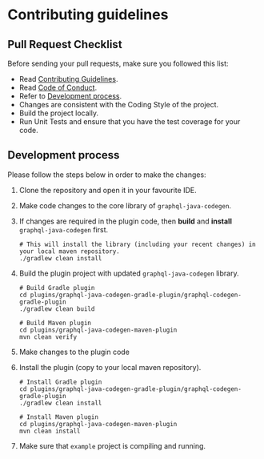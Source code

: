 # Contributing guidelines

## Pull Request Checklist

Before sending your pull requests, make sure you followed this list:

- Read [Contributing Guidelines](CONTRIBUTING.md).
- Read [Code of Conduct](CODE_OF_CONDUCT.md).
- Refer to [Development process](#development-process).
- Changes are consistent with the Coding Style of the project.
- Build the project locally.
- Run Unit Tests and ensure that you have the test coverage for your code.


## Development process

Please follow the steps below in order to make the changes:

1. Clone the repository and open it in your favourite IDE.
2. Make code changes to the core library of `graphql-java-codegen`.
3. If changes are required in the plugin code, then **build** and **install** `graphql-java-codegen` first.

   ```shell script
   # This will install the library (including your recent changes) in your local maven repository.
   ./gradlew clean install
   ```
   
4. Build the plugin project with updated `graphql-java-codegen` library.

   ```shell script
   # Build Gradle plugin
   cd plugins/graphql-java-codegen-gradle-plugin/graphql-codegen-gradle-plugin
   ./gradlew clean build
   
   # Build Maven plugin
   cd plugins/graphql-java-codegen-maven-plugin
   mvn clean verify 
   ```

5. Make changes to the plugin code
6. Install the plugin (copy to your local maven repository).

   ```shell script
   # Install Gradle plugin
   cd plugins/graphql-java-codegen-gradle-plugin/graphql-codegen-gradle-plugin
   ./gradlew clean install
   
   # Install Maven plugin
   cd plugins/graphql-java-codegen-maven-plugin
   mvn clean install 
   ```

7. Make sure that `example` project is compiling and running.